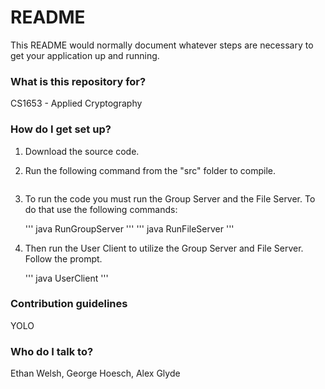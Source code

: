 # README #

This README would normally document whatever steps are necessary to get your application up and running.

### What is this repository for? ###

CS1653 - Applied Cryptography

### How do I get set up? ###

1. Download the source code.
2. Run the following command from the "src" folder to compile.

    ``` javac *.java '''

3. To run the code you must run the Group Server and the File Server. To do that use the following commands:

    ''' java RunGroupServer '''
    ''' java RunFileServer '''

4. Then run the User Client to utilize the Group Server and File Server. Follow the prompt.

    ''' java UserClient '''

### Contribution guidelines ###

YOLO

### Who do I talk to? ###

Ethan Welsh, George Hoesch, Alex Glyde
